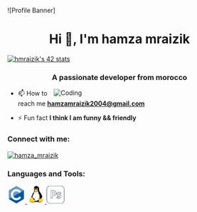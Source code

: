 ![Profile Banner]
<h1 align="center">Hi 👋, I'm hamza mraizik</h1>
<a href="https://github.com/oakoudad/badge42"><img src="https://badge.mediaplus.ma/greenbinary/hmraizik" alt="hmraizik's 42 stats" /></a>
<h3 align="center">A passionate developer from morocco</h3>
<img align="right" alt="Coding" width="400" src="https://cdn.dribbble.com/users/1162077/screenshots/3848914/programmer.gif">

- 📫 How to reach me **hamzamraizik2004@gmail.com**

- ⚡ Fun fact **I think I am funny && friendly**

<h3 align="left">Connect with me:</h3>
<p align="left">
<a href="https://instagram.com/hamza_mraizik" target="blank"><img align="center" src="https://raw.githubusercontent.com/rahuldkjain/github-profile-readme-generator/master/src/images/icons/Social/instagram.svg" alt="hamza_mraizik" height="30" width="40" /></a>
</p>

<h3 align="left">Languages and Tools:</h3>
<p align="left"> <a href="https://www.cprogramming.com/" target="_blank" rel="noreferrer"> <img src="https://raw.githubusercontent.com/devicons/devicon/master/icons/c/c-original.svg" alt="c" width="40" height="40"/> </a> <a href="https://www.linux.org/" target="_blank" rel="noreferrer"> <img src="https://raw.githubusercontent.com/devicons/devicon/master/icons/linux/linux-original.svg" alt="linux" width="40" height="40"/> </a> <a href="https://www.photoshop.com/en" target="_blank" rel="noreferrer"> <img src="https://raw.githubusercontent.com/devicons/devicon/master/icons/photoshop/photoshop-line.svg" alt="photoshop" width="40" height="40"/> </a> </p>
